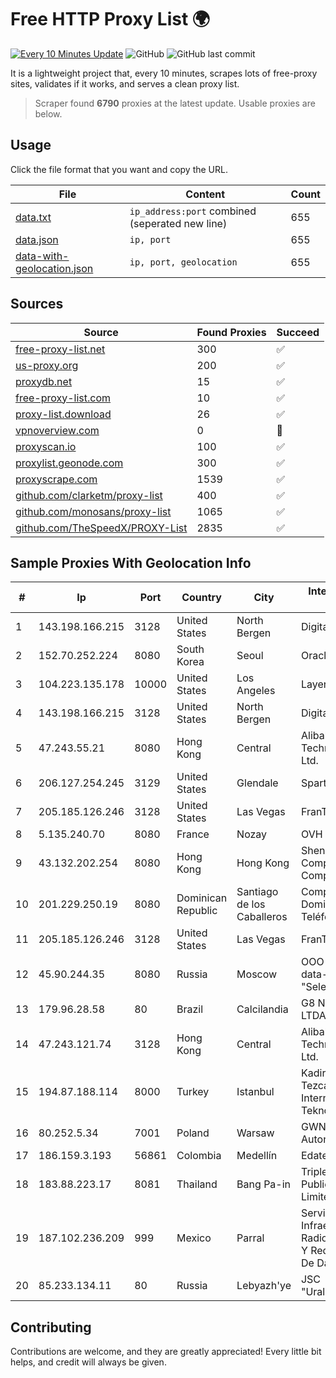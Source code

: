 
# Free HTTP Proxy List 🌍

[![Every 10 Minutes Update](https://github.com/mertguvencli/http-proxy-list/actions/workflows/main.yml/badge.svg?branch=main)](https://github.com/mertguvencli/http-proxy-list/actions/workflows/main.yml)
![GitHub](https://img.shields.io/github/license/mertguvencli/http-proxy-list)
![GitHub last commit](https://img.shields.io/github/last-commit/mertguvencli/http-proxy-list)

It is a lightweight project that, every 10 minutes, scrapes lots of free-proxy sites, validates if it works, and serves a clean proxy list.


> Scraper found **6790** proxies at the latest update. Usable proxies are below.

## Usage

Click the file format that you want and copy the URL.


|File|Content|Count|
|----|-------|-----|
|[data.txt](https://raw.githubusercontent.com/mertguvencli/http-proxy-list/main/proxy-list/data.txt)|`ip_address:port` combined (seperated new line)|655|
|[data.json](https://raw.githubusercontent.com/mertguvencli/http-proxy-list/main/proxy-list/data.json)|`ip, port`|655|
|[data-with-geolocation.json](https://raw.githubusercontent.com/mertguvencli/http-proxy-list/main/proxy-list/data-with-geolocation.json)|`ip, port, geolocation`|655|

## Sources

|Source|Found Proxies|Succeed|
|------|-------------|-------|
|[free-proxy-list.net](https://free-proxy-list.net)|300|✅|
|[us-proxy.org](https://www.us-proxy.org)|200|✅|
|[proxydb.net](http://proxydb.net)|15|✅|
|[free-proxy-list.com](https://free-proxy-list.com/?page=&port=&type%5B%5D=http&type%5B%5D=https&up_time=0&search=Search)|10|✅|
|[proxy-list.download](https://www.proxy-list.download/HTTP)|26|✅|
|[vpnoverview.com](https://vpnoverview.com/privacy/anonymous-browsing/free-proxy-servers)|0|🚫|
|[proxyscan.io](https://www.proxyscan.io)|100|✅|
|[proxylist.geonode.com](https://proxylist.geonode.com/api/proxy-list?limit=300&page=1&sort_by=lastChecked&sort_type=desc&protocols=http,https)|300|✅|
|[proxyscrape.com](https://api.proxyscrape.com/v2/?request=displayproxies&protocol=http&timeout=10000&country=all&ssl=all&anonymity=all)|1539|✅|
|[github.com/clarketm/proxy-list](https://raw.githubusercontent.com/clarketm/proxy-list/master/proxy-list-raw.txt)|400|✅|
|[github.com/monosans/proxy-list](https://raw.githubusercontent.com/monosans/proxy-list/main/proxies/http.txt)|1065|✅|
|[github.com/TheSpeedX/PROXY-List](https://raw.githubusercontent.com/TheSpeedX/PROXY-List/master/http.txt)|2835|✅|


## Sample Proxies With Geolocation Info

|#|Ip|Port|Country|City|Internet Service Provider|
|-|--|----|-------|----|-------------------------|
|1|143.198.166.215|3128|United States|North Bergen|DigitalOcean, LLC|
|2|152.70.252.224|8080|South Korea|Seoul|Oracle Corporation|
|3|104.223.135.178|10000|United States|Los Angeles|LayerHost|
|4|143.198.166.215|3128|United States|North Bergen|DigitalOcean, LLC|
|5|47.243.55.21|8080|Hong Kong|Central|Alibaba (US) Technology Co., Ltd.|
|6|206.127.254.245|3129|United States|Glendale|Spartan Host Ltd|
|7|205.185.126.246|3128|United States|Las Vegas|FranTech Solutions|
|8|5.135.240.70|8080|France|Nozay|OVH SAS|
|9|43.132.202.254|8080|Hong Kong|Hong Kong|Shenzhen Tencent Computer Systems Company Limited|
|10|201.229.250.19|8080|Dominican Republic|Santiago de los Caballeros|Compañía Dominicana de Teléfonos S. A.|
|11|205.185.126.246|3128|United States|Las Vegas|FranTech Solutions|
|12|45.90.244.35|8080|Russia|Moscow|OOO "Network of data-centers "Selectel"|
|13|179.96.28.58|80|Brazil|Calcilandia|G8 NETWORKS LTDA|
|14|47.243.121.74|3128|Hong Kong|Central|Alibaba (US) Technology Co., Ltd.|
|15|194.87.188.114|8000|Turkey|Istanbul|Kadir Huseyin Tezcan Nosspeed Internet Teknolojileri|
|16|80.252.5.34|7001|Poland|Warsaw|GWNET Autonomus System|
|17|186.159.3.193|56861|Colombia|Medellín|Edatel S.a. E.S.P|
|18|183.88.223.17|8081|Thailand|Bang Pa-in|Triple T Broadband Public Company Limited|
|19|187.102.236.209|999|Mexico|Parral|Servicios De Infraestructura De Radiocomunicacion Y Redes Privadas De Datos Hype|
|20|85.233.134.11|80|Russia|Lebyazh'ye|JSC "Uralsvyazinform"|



## Contributing

Contributions are welcome, and they are greatly appreciated! Every
little bit helps, and credit will always be given.

